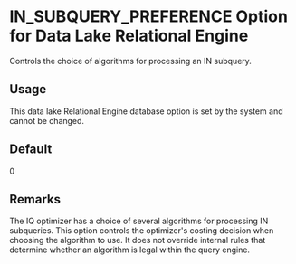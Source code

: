 <!-- loioa63a081184f21015bb298a8b5cf87cbe -->

# IN\_SUBQUERY\_PREFERENCE Option for Data Lake Relational Engine

Controls the choice of algorithms for processing an IN subquery.



<a name="loioa63a081184f21015bb298a8b5cf87cbe__section_rv2_mvs_swb"/>

## Usage

This data lake Relational Engine database option is set by the system and cannot be changed.



<a name="loioa63a081184f21015bb298a8b5cf87cbe__iq_refso_630"/>

## Default

0



<a name="loioa63a081184f21015bb298a8b5cf87cbe__iq_refso_632"/>

## Remarks

The IQ optimizer has a choice of several algorithms for processing IN subqueries. This option controls the optimizer's costing decision when choosing the algorithm to use. It does not override internal rules that determine whether an algorithm is legal within the query engine.

